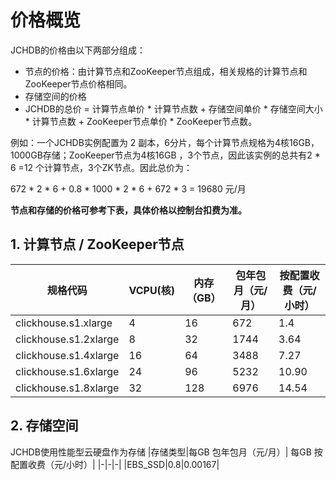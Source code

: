# 价格概览
JCHDB的价格由以下两部分组成：
- 节点的价格：由计算节点和ZooKeeper节点组成，相关规格的计算节点和ZooKeeper节点价格相同。
- 存储空间的价格
- JCHDB的总价 =  计算节点单价 * 计算节点数 + 存储空间单价 * 存储空间大小 * 计算节点数 + ZooKeeper节点单价 * ZooKeeper节点数。

例如：一个JCHDB实例配置为 2 副本，6分片，每个计算节点规格为4核16GB， 1000GB存储；ZooKeeper节点为4核16GB ，3个节点，因此该实例的总共有2 * 6 =12 个计算节点，3个ZK节点。因此总价为：

672 * 2 * 6 + 0.8 * 1000 * 2 * 6 + 672 * 3 = 19680 元/月

**节点和存储的价格可参考下表，具体价格以控制台扣费为准。** 
## 1. 计算节点 / ZooKeeper节点
|规格代码|VCPU(核)|内存（GB）|包年包月（元/月）|按配置收费（元/小时）|
|-|-|-|-|-|
|clickhouse.s1.xlarge|4|16|672|1.4|
|clickhouse.s1.2xlarge|8|32|1744|3.64|
|clickhouse.s1.4xlarge|16|64|3488|7.27|
|clickhouse.s1.6xlarge|24|96|5232|10.90|
|clickhouse.s1.8xlarge|32|128|6976|14.54|

## 2. 存储空间
JCHDB使用性能型云硬盘作为存储
|存储类型|每GB 包年包月（元/月）| 每GB 按配置收费（元/小时）|
|-|-|-|
|EBS_SSD|0.8|0.00167|
